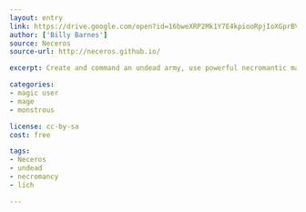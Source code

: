 ```yaml
---
layout: entry
link: https://drive.google.com/open?id=16bweXRP2Mk1Y7E4kpiooRpjIoXGprBVI
author: ['Billy Barnes']
source: Neceros
source-url: http://neceros.github.io/

excerpt: Create and command an undead army, use powerful necromantic magic, and generally be a bad guy

categories:
- magic user
- mage
- monstrous

license: cc-by-sa
cost: free

tags:
- Neceros
- undead
- necromancy
- lich

---
```

